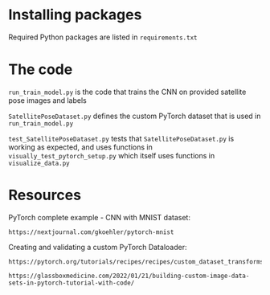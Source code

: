 # Installing packages

Required Python packages are listed in `requirements.txt`

# The code

`run_train_model.py` is the code that trains the CNN on provided satellite pose images and labels

`SatellitePoseDataset.py` defines the custom PyTorch dataset that is used in `run_train_model.py`

`test_SatellitePoseDataset.py` tests that `SatellitePoseDataset.py` is working as expected, and uses functions in `visually_test_pytorch_setup.py` which itself uses functions in `visualize_data.py`


# Resources

PyTorch complete example - CNN with MNIST dataset:

	https://nextjournal.com/gkoehler/pytorch-mnist

Creating and validating a custom PyTorch Dataloader:

	https://pytorch.org/tutorials/recipes/recipes/custom_dataset_transforms_loader.html

	https://glassboxmedicine.com/2022/01/21/building-custom-image-data-sets-in-pytorch-tutorial-with-code/
